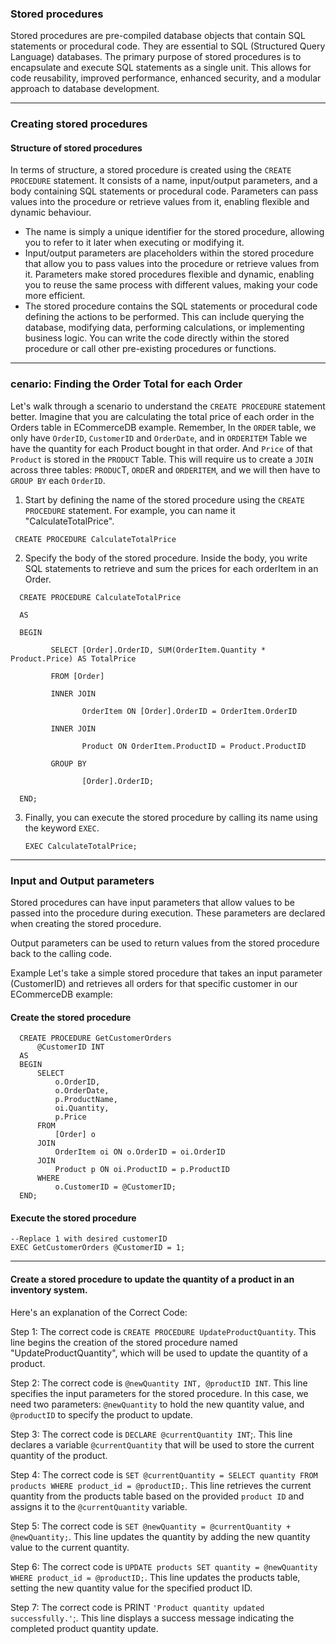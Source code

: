 ### Stored procedures

Stored procedures are pre-compiled database objects that contain SQL statements or procedural code. 
They are essential to SQL (Structured Query Language) databases.
The primary purpose of stored procedures is to encapsulate and execute SQL statements as a single unit. 
This allows for code reusability, improved performance, enhanced security, and a modular approach to database development.

---
### Creating stored procedures
#### Structure of stored procedures

In terms of structure, a stored procedure is created using the `CREATE PROCEDURE` statement. 
It consists of a name, input/output parameters, and a body containing SQL statements or procedural code. 
Parameters can pass values into the procedure or retrieve values from it, enabling flexible and dynamic behaviour.
- The name is simply a unique identifier for the stored procedure, allowing you to refer to it later when executing or modifying it.
- Input/output parameters are placeholders within the stored procedure that allow you to pass values into the procedure or retrieve values from it. Parameters make stored procedures flexible and dynamic, enabling you to reuse the same process with different values, making your code more efficient.
- The stored procedure contains the SQL statements or procedural code defining the actions to be performed. This can include querying the database, modifying data, performing calculations, or implementing business logic. You can write the code directly within the stored procedure or call other pre-existing procedures or functions.
  
---

### cenario: Finding the Order Total for each Order
Let's walk through a scenario to understand the `CREATE PROCEDURE` statement better. 
Imagine that you are calculating the total price of each order in the Orders table in ECommerceDB example. Remember, In the `ORDER` table, we only have `OrderID`, `CustomerID` and `OrderDate`, and in `ORDERITEM` Table we have the quantity for each Product bought in that order. 
And `Price` of that `Product` is stored in the `PRODUCT` Table. This will require us to create a `JOIN` across three tables: `PRODUC`T, `ORDE`R and `ORDERITEM`, and we will then have to `GROUP BY` each `OrderID`.

1. Start by defining the name of the stored procedure using the `CREATE PROCEDURE` statement. For example, you can name it "CalculateTotalPrice".
  ```
   CREATE PROCEDURE CalculateTotalPrice
   ```
2. Specify the body of the stored procedure. Inside the body, you write SQL statements to retrieve and sum the prices for each orderItem in an Order.
  ```
    CREATE PROCEDURE CalculateTotalPrice
    
    AS
    
    BEGIN
    
           SELECT [Order].OrderID, SUM(OrderItem.Quantity * Product.Price) AS TotalPrice
    
           FROM [Order]
    
           INNER JOIN 
    
                  OrderItem ON [Order].OrderID = OrderItem.OrderID
    
           INNER JOIN
    
                  Product ON OrderItem.ProductID = Product.ProductID
    
           GROUP BY
    
                  [Order].OrderID;
    
    END;
  ```
3. Finally, you can execute the stored procedure by calling its name using the keyword `EXEC`.
   ```
   EXEC CalculateTotalPrice;
   ```
 ---
 ### Input and Output parameters

 Stored procedures can have input parameters that allow values to be passed into the procedure during execution. These parameters are declared when creating the stored procedure.

Output parameters can be used to return values from the stored procedure back to the calling code.

Example
Let's take a simple stored procedure that takes an input parameter (CustomerID) and retrieves all orders for that specific customer in our ECommerceDB example:

#### Create the stored procedure
```
  CREATE PROCEDURE GetCustomerOrders
      @CustomerID INT
  AS
  BEGIN
      SELECT 
          o.OrderID,
          o.OrderDate,
          p.ProductName,
          oi.Quantity,
          p.Price
      FROM 
          [Order] o
      JOIN 
          OrderItem oi ON o.OrderID = oi.OrderID
      JOIN 
          Product p ON oi.ProductID = p.ProductID
      WHERE 
          o.CustomerID = @CustomerID;
  END;
```
#### Execute the stored procedure
```
--Replace 1 with desired customerID
EXEC GetCustomerOrders @CustomerID = 1; 
```
---
#### Create a stored procedure to update the quantity of a product in an inventory system.
Here's an explanation of the Correct Code:

Step 1: The correct code is `CREATE PROCEDURE UpdateProductQuantity`. This line begins the creation of the stored procedure named "UpdateProductQuantity", which will be used to update the quantity of a product.

Step 2: The correct code is `@newQuantity INT, @productID INT`. This line specifies the input parameters for the stored procedure. In this case, we need two parameters: `@newQuantity` to hold the new quantity value, and `@productID` to specify the product to update.

Step 3: The correct code is `DECLARE @currentQuantity INT`;. This line declares a variable `@currentQuantity` that will be used to store the current quantity of the product.

Step 4: The correct code is `SET @currentQuantity = SELECT quantity FROM products WHERE product_id = @productID;`. This line retrieves the current quantity from the products table based on the provided `product ID` and assigns it to the `@currentQuantity` variable.

Step 5: The correct code is `SET @newQuantity = @currentQuantity + @newQuantity;`. This line updates the quantity by adding the new quantity value to the current quantity.

Step 6: The correct code is `UPDATE products SET quantity = @newQuantity WHERE product_id = @productID;`. This line updates the products table, setting the new quantity value for the specified product ID.

Step 7: The correct code is PRINT `'Product quantity updated successfully.'`;. This line displays a success message indicating the completed product quantity update.

